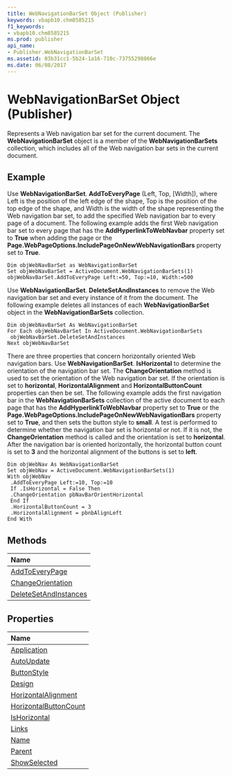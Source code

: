 ```yaml
---
title: WebNavigationBarSet Object (Publisher)
keywords: vbapb10.chm8585215
f1_keywords:
- vbapb10.chm8585215
ms.prod: publisher
api_name:
- Publisher.WebNavigationBarSet
ms.assetid: 03b31cc1-5b24-1a16-710c-73755298066e
ms.date: 06/08/2017
---
```



# WebNavigationBarSet Object (Publisher)

Represents a Web navigation bar set for the current document. The  **WebNavigationBarSet** object is a member of the **WebNavigationBarSets** collection, which includes all of the Web navigation bar sets in the current document.
 


## Example

Use  **WebNavigationBarSet**. **AddToEveryPage** (Left, Top, [Width]), where Left is the position of the left edge of the shape, Top is the position of the top edge of the shape, and Width is the width of the shape representing the Web navigation bar set, to add the specified Web navigation bar to every page of a document. The following example adds the first Web navigation bar set to every page that has the **AddHyperlinkToWebNavbar** property set to **True** when adding the page or the **Page.WebPageOptions.IncludePageOnNewWebNavigationBars** property set to **True**.
 

 

```
Dim objWebNavBarSet as WebNavigationBarSet 
Set objWebNavBarSet = ActiveDocument.WebNavigationBarSets(1) 
objWebNavBarSet.AddToEveryPage Left:=50, Top:=10, Width:=500
```

Use  **WebNavigationBarSet**. **DeleteSetAndInstances** to remove the Web navigation bar set and every instance of it from the document. The following example deletes all instances of each **WebNavigationBarSet** object in the **WebNavigationBarSets** collection.
 

 



```
Dim objWebNavBarSet As WebNavigationBarSet 
For Each objWebNavBarSet In ActiveDocument.WebNavigationBarSets 
 objWebNavBarSet.DeleteSetAndInstances 
Next objWebNavBarSet
```

There are three properties that concern horizontally oriented Web navigation bars. Use  **WebNavigationBarSet**. **IsHorizontal** to determine the orientation of the navigation bar set. The **ChangeOrientation** method is used to set the orientation of the Web navigation bar set. If the orientation is set to **horizontal**, **HorizontalAlignment** and **HorizontalButtonCount** properties can then be set. The following example adds the first navigation bar in the **WebNavigationBarSets** collection of the active document to each page that has the **AddHyperlinkToWebNavbar** property set to **True** or the **Page.WebPageOptions.IncludePageOnNewWebNavigationBars** property set to **True**, and then sets the button style to **small**. A test is performed to determine whether the navigation bar set is horizontal or not. If it is not, the **ChangeOrientation** method is called and the orientation is set to **horizontal**. After the navigation bar is oriented horizontally, the horizontal button count is set to **3** and the horizontal alignment of the buttons is set to **left**.
 

 



```
Dim objWebNav As WebNavigationBarSet 
Set objWebNav = ActiveDocument.WebNavigationBarSets(1) 
With objWebNav 
 .AddToEveryPage Left:=10, Top:=10 
 If .IsHorizontal = False Then 
 .ChangeOrientation pbNavBarOrientHorizontal 
 End If 
 .HorizontalButtonCount = 3 
 .HorizontalAlignment = pbnbAlignLeft 
End With
```


## Methods



|**Name**|
|:-----|
|[AddToEveryPage](Publisher.WebNavigationBarSet.AddToEveryPage.md)|
|[ChangeOrientation](Publisher.WebNavigationBarSet.ChangeOrientation.md)|
|[DeleteSetAndInstances](Publisher.WebNavigationBarSet.DeleteSetAndInstances.md)|

## Properties



|**Name**|
|:-----|
|[Application](Publisher.WebNavigationBarSet.Application.md)|
|[AutoUpdate](Publisher.WebNavigationBarSet.AutoUpdate.md)|
|[ButtonStyle](Publisher.WebNavigationBarSet.ButtonStyle.md)|
|[Design](Publisher.WebNavigationBarSet.Design.md)|
|[HorizontalAlignment](Publisher.WebNavigationBarSet.HorizontalAlignment.md)|
|[HorizontalButtonCount](Publisher.WebNavigationBarSet.HorizontalButtonCount.md)|
|[IsHorizontal](Publisher.WebNavigationBarSet.IsHorizontal.md)|
|[Links](Publisher.WebNavigationBarSet.Links.md)|
|[Name](Publisher.WebNavigationBarSet.Name.md)|
|[Parent](Publisher.WebNavigationBarSet.Parent.md)|
|[ShowSelected](Publisher.WebNavigationBarSet.ShowSelected.md)|

